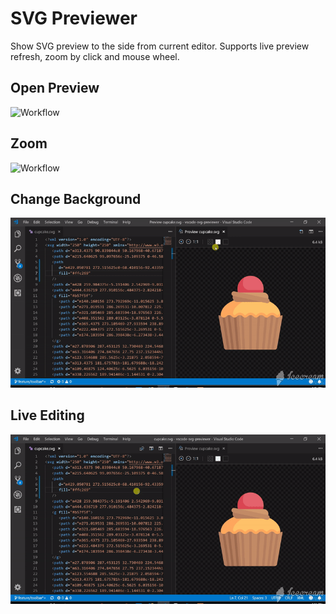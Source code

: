 # SVG Previewer

Show SVG preview to the side from current editor. Supports live preview refresh, zoom by click and mouse wheel.

## Open Preview
![Workflow](media/open-preview.gif)

## Zoom
![Workflow](media/zoom.gif)

## Change Background
![Workflow](media/change-background.gif)

## Live Editing
![Workflow](media/live-editing.gif)
